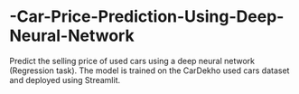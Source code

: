 # -Car-Price-Prediction-Using-Deep-Neural-Network
Predict the selling price of used cars using a deep neural network (Regression task). The model is trained on the CarDekho used cars dataset and deployed using Streamlit.
